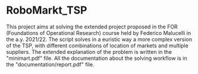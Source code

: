 # RoboMarkt_TSP
This project aims at solving the extended project proposed in the FOR (Foundations of Operational Research) course held by Federico Malucelli in the a.y. 2021/22. 
The script solves in a euristic way a more complex version of the TSP, with different combinations of location of markets and multiple suppliers. 
The extended explanation of the problem is written in the "minimart.pdf" file.  All the documentation about the solving workflow is in the "documentation/report.pdf" file.
